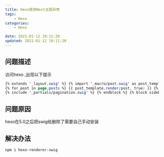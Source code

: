 ```yaml
---
title: Hexo使用Next主题异常
tags: 
	- Hexo
categories: 
	- Hexo

date: 2021-01-12 10:11:20
updated: 2021-01-12 10:11:20
---
```


## <span id="inline-blue">问题描述<span>

访问hexo ,出现以下提示

```css
{% extends '_layout.swig' %} {% import '_macro/post.swig' as post_template %} {% import '_macro/sidebar.swig' as sidebar_template %} {% block title %}{{ config.title }}{% if theme.index_with_subtitle and config.subtitle %} - {{config.subtitle }}{% endif %}{% endblock %} {% block page_class %} {% if is_home() %}page-home{% endif -%} {% endblock %} {% block content %}
{% for post in page.posts %} {{ post_template.render(post, true) }} {% endfor %}
{% include '_partials/pagination.swig' %} {% endblock %} {% block sidebar %} {{ sidebar_template.render(false) }} {% endblock %}

```



## <span id="inline-blue">问题原因</span>

hexo在5.0之后把swig给删除了需要自己手动安装

## 解决办法

```shell
npm i hexo-renderer-swig

```



